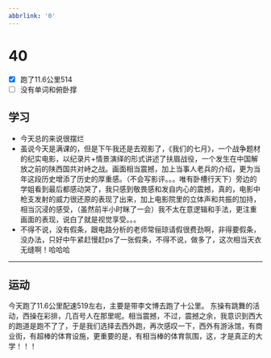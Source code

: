 ```yaml
---
abbrlink: '0'
---
```

# 40

- [x] 跑了11.6公里514
- [ ] 没有单词和俯卧撑

## 学习

- 今天总的来说很摆烂
- 虽说今天是满课的，但是下午我还是去观影了，《我们的七月》，一个战争题材的纪实电影，以纪录片+情景演绎的形式讲述了扶眉战役，一个发生在中国解放之前的陕西国共对峙之战。画面相当震撼，加上当事人老兵的介绍，更为当年这段历史增添了历史的厚重感。（不会写影评。。。唯有卧槽行天下）旁边的学姐看到最后都感动哭了，我只感到敬畏感和发自内心的震撼，真的，电影中枪支发射的威力很还原的表现了出来，加上电影院里的立体声和共振的加持，相当沉浸的感受，（虽然前半小时眯了一会）我不太在意逻辑和手法，更注重画面的表现，说白了就是视觉享受。。。
- 不得不说，没有假条，跟电路分析的老师常俪琼请假很费劲啊，非得要假条，没办法，只好中午紧赶慢赶ps了一张假条，不得不说，做多了，这次相当天衣无缝啊！哈哈哈

***

## 运动

今天跑了11.6公里配速519左右，主要是带李文博去跑了十公里。
东操有跳舞的活动，西操在彩排，几百号人在那里呢。相当震撼，不过，震撼之余，我意识到西大的跑道是跑不了了，于是我们选择去西外跑，再次感叹一下，西外有游泳馆，有商业街，有超棒的体育设施，更重要的是，有相当棒的体育氛围，这，才是真正的大学！！！

